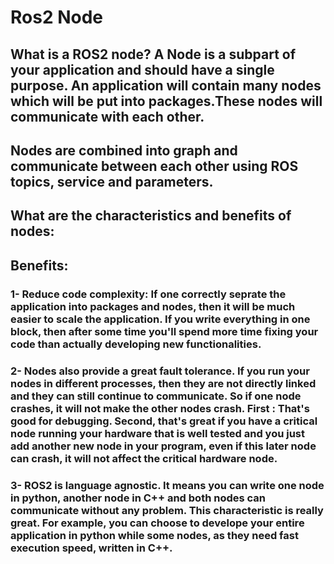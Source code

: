 # Ros2 Node
## What is a ROS2 node? A Node is a subpart of your application and should have a single purpose. An application will contain many nodes which will be put into packages.These nodes will communicate with each other.
## Nodes are combined into graph and communicate between each other using ROS topics, service and parameters. 
## What are the characteristics and benefits of nodes: 
## Benefits: 
### 1- Reduce code complexity: If one correctly seprate the application into packages and nodes, then it will be much easier to scale the application. If you write everything in one block, then after some time you'll spend more time fixing your code than actually developing new functionalities. 
### 2- Nodes also provide a great fault tolerance. If you run your nodes in different processes, then they are not directly linked and they can still continue to communicate. So if one node crashes, it will not make the other nodes crash. First : That's good for debugging. Second, that's great if you have a critical node running your hardware that is well tested and you just add another new node in your program, even if this later node can crash, it will not affect the critical hardware node. 
### 3- ROS2 is language agnostic. It means you can write one node in python, another node in C++ and both nodes can communicate without any problem. This characteristic is really great. For example, you can choose to develope your entire application in python while some nodes, as they need fast execution speed, written in C++.
